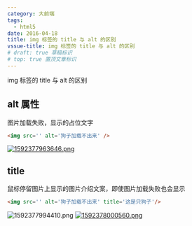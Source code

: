 ```yaml
---
category: 大前端
tags:
  - html5
date: 2016-04-18
title: img 标签的 title 与 alt 的区别
vssue-title: img 标签的 title 与 alt 的区别
# draft: true 草稿标识
# top: true 置顶文章标识
---
```


img 标签的 title 与 alt 的区别

<!-- more -->

## alt 属性

图片加载失败，显示的占位文字

```html
<img src='' alt='狗子加载不出来' />
```
[![1592377963646.png](https://wx2.sbimg.cn/2020/06/18/1592377963646.png)](https://sbimg.cn/image/0ayjj)

## title 

鼠标停留图片上显示的图片介绍文案，即使图片加载失败也会显示

```html
<img src='' alt='狗子加载不出来' title='这是只狗子'/>
```
![1592377994410.png](https://wx1.sbimg.cn/2020/06/18/1592377994410.png)
[![1592378000560.png](https://wx1.sbimg.cn/2020/06/18/1592378000560.png)](https://sbimg.cn/image/0aVxk)
